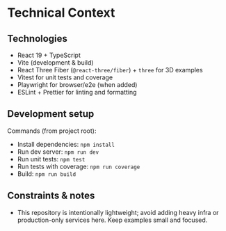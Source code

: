 # Technical Context

## Technologies

- React 19 + TypeScript
- Vite (development & build)
- React Three Fiber (`@react-three/fiber`) + `three` for 3D examples
- Vitest for unit tests and coverage
- Playwright for browser/e2e (when added)
- ESLint + Prettier for linting and formatting

## Development setup

Commands (from project root):

- Install dependencies: `npm install`
- Run dev server: `npm run dev`
- Run unit tests: `npm test`
- Run tests with coverage: `npm run coverage`
- Build: `npm run build`

## Constraints & notes

- This repository is intentionally lightweight; avoid adding heavy infra or
  production-only services here. Keep examples small and focused.
